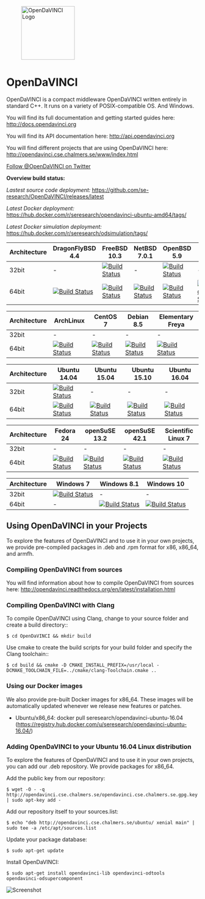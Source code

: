&nbsp;&nbsp;&nbsp;&nbsp;&nbsp;&nbsp;&nbsp;&nbsp;&nbsp;&nbsp;<img src="https://github.com/se-research/OpenDaVINCI/blob/master/odlogo/Logo.png" alt="OpenDaVINCI Logo" width=140 height=140>
# OpenDaVINCI

OpenDaVINCI is a compact middleware OpenDaVINCI written entirely in standard C++.
It runs on a variety of POSIX-compatible OS. And Windows.

You will find its full documentation and getting started guides here: http://docs.opendavinci.org

You will find its API documentation here: http://api.opendavinci.org

You will find different projects that are using OpenDaVINCI here: http://opendavinci.cse.chalmers.se/www/index.html

<a href="https://twitter.com/OpenDaVINCI" class="twitter-follow-button" data-show-count="false" data-size="large">Follow @OpenDaVINCI on Twitter</a>

**Overview build status:**

*Lastest source code deployment:* https://github.com/se-research/OpenDaVINCI/releases/latest

*Latest Docker deployment:* https://hub.docker.com/r/seresearch/opendavinci-ubuntu-amd64/tags/

*Latest Docker simulation deployment:* https://hub.docker.com/r/seresearch/odsimulation/tags/

Architecture  | DragonFlyBSD 4.4 | FreeBSD 10.3 | NetBSD 7.0.1 | OpenBSD 5.9 | Mac OS X
------------- | ---------------- | ------------ | ------------ | ----------- | --------
32bit         | - | [![Build Status](http://opendavinci.cse.chalmers.se:8888/job/OpenDaVINCI-FreeBSD10-32/badge/icon)](https://github.com/se-research/OpenDaVINCI) | - | [![Build Status](http://opendavinci.cse.chalmers.se:8888/job/OpenDaVINCI-OpenBSD59-32/badge/icon)](https://github.com/se-research/OpenDaVINCI) | -
64bit         | [![Build Status](http://opendavinci.cse.chalmers.se:8888/job/OpenDaVINCI-DragonFlyBSD-4.4/badge/icon)](https://github.com/se-research/OpenDaVINCI) | [![Build Status](http://opendavinci.cse.chalmers.se:8888/job/OpenDaVINCI-FreeBSD10/badge/icon)](https://github.com/se-research/OpenDaVINCI) | [![Build Status](http://opendavinci.cse.chalmers.se:8888/job/OpenDaVINCI-NetBSD7.0/badge/icon)](https://github.com/se-research/OpenDaVINCI) | [![Build Status](http://opendavinci.cse.chalmers.se:8888/job/OpenDaVINCI-OpenBSD59/badge/icon)](https://github.com/se-research/OpenDaVINCI) | [![Build Status](http://opendavinci.cse.chalmers.se:8888/job/OpenDaVINCI-MacOSX/badge/icon)](https://github.com/se-research/OpenDaVINCI)

Architecture  | ArchLinux | CentOS 7 | Debian 8.5 | Elementary Freya
------------- | --------- | -------- | ---------- | ----------------
32bit         | -         | -        | -          | -                
64bit         | [![Build Status](http://opendavinci.cse.chalmers.se:8888/job/opendavinci-archlinux/badge/icon)](https://github.com/se-research/OpenDaVINCI) | [![Build Status](http://opendavinci.cse.chalmers.se:8888/job/OpenDaVINCI-CentOS7/badge/icon)](https://github.com/se-research/OpenDaVINCI) | [![Build Status](http://opendavinci.cse.chalmers.se:8888/job/opendavinci-debian-jessie/badge/icon)](https://github.com/se-research/OpenDaVINCI) | [![Build Status](http://opendavinci.cse.chalmers.se:8888/job/OpenDaVINCI-ElementaryFreya/badge/icon)](https://github.com/se-research/OpenDaVINCI)

Architecture  | Ubuntu 14.04 | Ubuntu 15.04 | Ubuntu 15.10 | Ubuntu 16.04
------------- | ------------ | ------------ | ------------ | ------------
32bit         | [![Build Status](http://opendavinci.cse.chalmers.se:8888/job/OpenDaVINCI-Ubuntu14.04-32/badge/icon)](https://github.com/se-research/OpenDaVINCI) | -            | -            | -
64bit         | [![Build Status](http://opendavinci.cse.chalmers.se:8888/job/opendavinci-ubuntu-14.04/badge/icon)](https://github.com/se-research/OpenDaVINCI) | [![Build Status](http://opendavinci.cse.chalmers.se:8888/job/opendavinci-ubuntu-15.04/badge/icon)](https://github.com/se-research/OpenDaVINCI) | [![Build Status](http://opendavinci.cse.chalmers.se:8888/job/opendavinci-ubuntu-15.10/badge/icon)](https://github.com/se-research/OpenDaVINCI) | [![Build Status](http://opendavinci.cse.chalmers.se:8888/job/opendavinci-ubuntu-16.04/badge/icon)](https://github.com/se-research/OpenDaVINCI)

Architecture  | Fedora 24 | openSuSE 13.2 | openSuSE 42.1 | Scientific Linux 7
------------- | --------- | ------------- | ------------- | ------------------
32bit         | -         | -             | -             | -  
64bit         | [![Build Status](http://opendavinci.cse.chalmers.se:8888/job/opendavinci-fedora-24/badge/icon)](https://github.com/se-research/OpenDaVINCI) | [![Build Status](http://opendavinci.cse.chalmers.se:8888/job/opendavinci-opensuse-13.2/badge/icon)](https://github.com/se-research/OpenDaVINCI) | [![Build Status](http://opendavinci.cse.chalmers.se:8888/job/opendavinci-opensuse-42.1/badge/icon)](https://github.com/se-research/OpenDaVINCI) | [![Build Status](http://opendavinci.cse.chalmers.se:8888/job/OpenDaVINCI-ScientificLinux7/badge/icon)](https://github.com/se-research/OpenDaVINCI)

Architecture  | Windows 7 | Windows 8.1 | Windows 10
------------- | --------- | ----------- | ----------
32bit         | [![Build Status](http://opendavinci.cse.chalmers.se:8888/job/OpenDaVINCI-Windows7/badge/icon)](https://github.com/se-research/OpenDaVINCI) | - | -
64bit         | -         | [![Build Status](http://opendavinci.cse.chalmers.se:8888/job/OpenDaVINCI-Windows8.1/badge/icon)](https://github.com/se-research/OpenDaVINCI) | [![Build Status](http://opendavinci.cse.chalmers.se:8888/job/OpenDaVINCI-Windows10/badge/icon)](https://github.com/se-research/OpenDaVINCI)

## Using OpenDaVINCI in your Projects

To explore the features of OpenDaVINCI and to use it in your own projects, we provide pre-compiled
packages in .deb and .rpm format for x86, x86_64, and armfh.

### Compiling OpenDaVINCI from sources

You will find information about how to compile OpenDaVINCI from sources here: http://opendavinci.readthedocs.org/en/latest/installation.html

### Compiling OpenDaVINCI with Clang

To compile OpenDaVINCI using Clang, change to your source folder and create a build directory::

    $ cd OpenDaVINCI && mkdir build

Use cmake to create the build scripts for your build folder and specify the Clang toolchain::

    $ cd build && cmake -D CMAKE_INSTALL_PREFIX=/usr/local -DCMAKE_TOOLCHAIN_FILE=../cmake/clang-Toolchain.cmake ..

### Using our Docker images

We also provide pre-built Docker images for x86_64. These images will be automatically updated whenever
we release new features or patches.

* Ubuntu/x86_64: docker pull seresearch/opendavinci-ubuntu-16.04 (https://registry.hub.docker.com/u/seresearch/opendavinci-ubuntu-16.04/)

### Adding OpenDaVINCI to your Ubuntu 16.04 Linux distribution

To explore the features of OpenDaVINCI and to use it in your own projects, you can add our .deb repository. We provide
packages for x86_64.

Add the public key from our repository:

    $ wget -O - -q http://opendavinci.cse.chalmers.se/opendavinci.cse.chalmers.se.gpg.key | sudo apt-key add -

Add our repository itself to your sources.list:

    $ echo "deb http://opendavinci.cse.chalmers.se/ubuntu/ xenial main" | sudo tee -a /etc/apt/sources.list 

Update your package database:

    $ sudo apt-get update

Install OpenDaVINCI:

    $ sudo apt-get install opendavinci-lib opendavinci-odtools opendavinci-odsupercomponent


![Screenshot](https://github.com/se-research/OpenDaVINCI/blob/master/docs/Screenshot.png)

